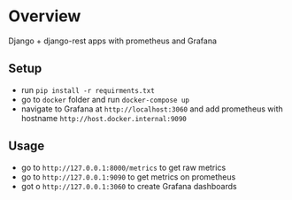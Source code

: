# Overview

Django + django-rest apps with prometheus and Grafana

## Setup

- run `pip install -r requirments.txt`
- go to `docker` folder and run `docker-compose up`
- navigate to Grafana at `http://localhost:3060` and add prometheus with hostname `http://host.docker.internal:9090`

## Usage

- go to `http://127.0.0.1:8000/metrics` to get raw metrics
- go to `http://127.0.0.1:9090` to get metrics on prometheus
- got o `http://127.0.0.1:3060` to create Grafana dashboards